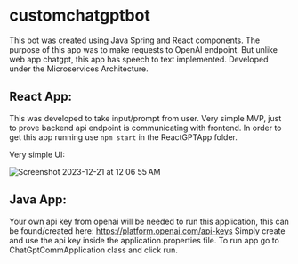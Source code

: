 # customchatgptbot

This bot was created using Java Spring and React components.
The purpose of this app was to make requests to OpenAI endpoint. But unlike web app chatgpt, this app has speech to text implemented. 
Developed under the Microservices Architecture.

## React App:
  This was developed to take input/prompt from user. Very simple MVP, just to prove backend api endpoint is communicating with frontend.
  In order to get this app running use ```npm start``` in the ReactGPTApp folder.
  
  Very simple UI:
  
  ![Screenshot 2023-12-21 at 12 06 55 AM](https://github.com/revinkama/customchatgptbot/assets/37127120/d79bac60-e61c-4ae1-8ab8-548340d5c2a8)

 

## Java App:
  Your own api key from openai will be needed to run this application, this can be found/created here: https://platform.openai.com/api-keys
  Simply create and use the api key inside the application.properties file.
  To run app go to ChatGptCommApplication class and click run. 
  
